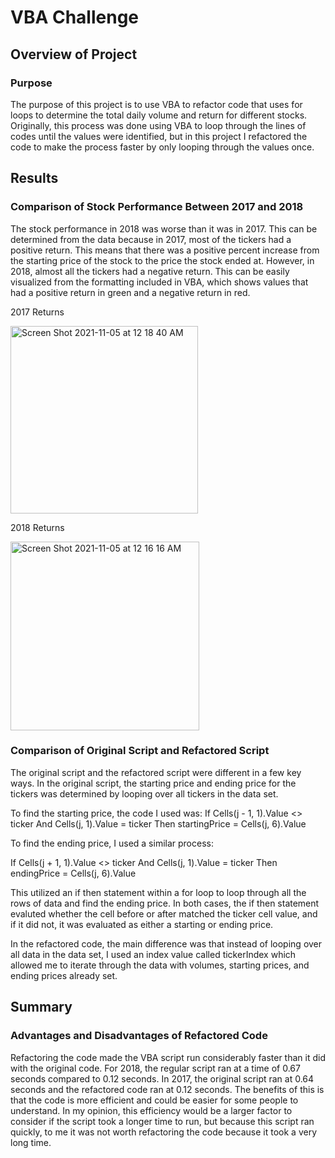 # VBA Challenge

## Overview of Project

### Purpose

The purpose of this project is to use VBA to refactor code that uses for loops to determine the total daily volume and return for different stocks. Originally, this process was done using VBA to loop through the lines of codes until the values were identified, but in this project I refactored the code to make the process faster by only looping through the values once.

## Results

### Comparison of Stock Performance Between 2017 and 2018

The stock performance in 2018 was worse than it was in 2017. This can be determined from the data because in 2017, most of the tickers had a positive return. This means that there was a positive percent increase from the starting price of the stock to the price the stock ended at. However, in 2018, almost all the tickers had a negative return. This can be easily visualized from the formatting included in VBA, which shows values that had a positive return in green and a negative return in red.

2017 Returns


<img width="300" alt="Screen Shot 2021-11-05 at 12 18 40 AM" src="https://user-images.githubusercontent.com/92963227/140472912-6f33132b-e3b1-4ca5-a728-2cf15ecaf10b.png">


2018 Returns


<img width="302" alt="Screen Shot 2021-11-05 at 12 16 16 AM" src="https://user-images.githubusercontent.com/92963227/140472819-8b5d3827-6552-4820-be77-0ac68716182a.png">



### Comparison of Original Script and Refactored Script

The original script and the refactored script were different in a few key ways. In the original script, the starting price and ending price for the tickers was determined by looping over all tickers in the data set. 

To find the starting price, the code I used was:
If Cells(j - 1, 1).Value <> ticker And Cells(j, 1).Value = ticker Then
        startingPrice = Cells(j, 6).Value

To find the ending price, I used a similar process: 

 If Cells(j + 1, 1).Value <> ticker And Cells(j, 1).Value = ticker Then
        endingPrice = Cells(j, 6).Value

This utilized an if then statement within a for loop to loop through all the rows of data and find the ending price. In both cases, the if then statement evaluted whether the cell before or after matched the ticker cell value, and if it did not, it was evaluated as either a starting or ending price.

In the refactored code, the main difference was that instead of looping over all data in the data set, I used an index value called tickerIndex which allowed me to iterate through the data with volumes, starting prices, and ending prices already set.

## Summary

### Advantages and Disadvantages of Refactored Code
Refactoring the code made the VBA script run considerably faster than it did with the original code. For 2018, the regular script ran at a time of 0.67 seconds compared to 0.12 seconds. In 2017, the original script ran at 0.64 seconds and the refactored code ran at 0.12 seconds. The benefits of this is that the code is more efficient and could be easier for some people to understand. In my opinion, this efficiency would be a larger factor to consider if the script took a longer time to run, but because this script ran quickly, to me it was not worth refactoring the code because it took a very long time.
